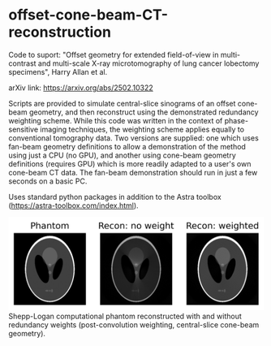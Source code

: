 # offset-cone-beam-CT-reconstruction
Code to suport: "Offset geometry for extended field-of-view in multi-contrast and multi-scale X-ray microtomography of lung cancer lobectomy specimens", Harry Allan et al.


arXiv link: https://arxiv.org/abs/2502.10322

Scripts are provided to simulate central-slice sinograms of an offset cone-beam geometry, and then reconstruct using the demonstrated redundancy weighting scheme. While this code was written in the context of phase-sensitive imaging techniques, the weighting scheme applies equally to conventional tomography data. Two versions are supplied: one which uses fan-beam geometry definitions to allow a demonstration of the method using just a CPU (no GPU), and another using cone-beam geometry definitions (requires GPU) which is more readily adapted to a user's own cone-beam CT data. The fan-beam demonstration should run in just a few seconds on a basic PC.

Uses standard python packages in addition to the Astra toolbox (https://astra-toolbox.com/index.html).

![A simple comparison of a computational phantom reconstructed with and without redundancy weights.](weightedReconSim_comparison.png)
Shepp-Logan computational phantom reconstructed with and without redundancy weights (post-convolution weighting, central-slice cone-beam geometry).

